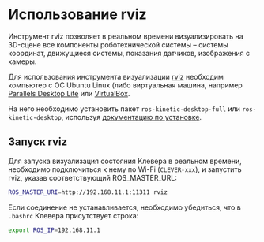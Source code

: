 Использование rviz
===

Инструмент rviz позволяет в реальном времени визуализировать на 3D-сцене все компоненты роботехнической системы – системы координат, движущиеся системы, показания датчиков, изображения с камеры.

Для использования инструмента визуализации [rviz](http://wiki.ros.org/rviz) необходим компьютер с ОС Ubuntu Linux (либо виртуальная машина, например [Parallels Desktop Lite](https://itunes.apple.com/ru/app/parallels-desktop-lite/id1085114709?mt=12) или [VirtualBox](https://www.virtualbox.org).

На него необходимо установить пакет `ros-kinetic-desktop-full` или `ros-kinetic-desktop`, используя [документацию по установке](http://wiki.ros.org/kinetic/Installation/Ubuntu).

Запуск rviz
---

Для запуска визуализация состояния Клевера в реальном времени, необходимо подключиться к нему по Wi-Fi (`CLEVER-xxx`), и запустить rviz, указав соответствующий ROS_MASTER_URL:

```bash
ROS_MASTER_URI=http://192.168.11.1:11311 rviz
```

Если соединение не устанавливается, необходимо убедиться, что в `.bashrc` Клевера присутствует строка:

```bash
export ROS_IP=192.168.11.1
```
